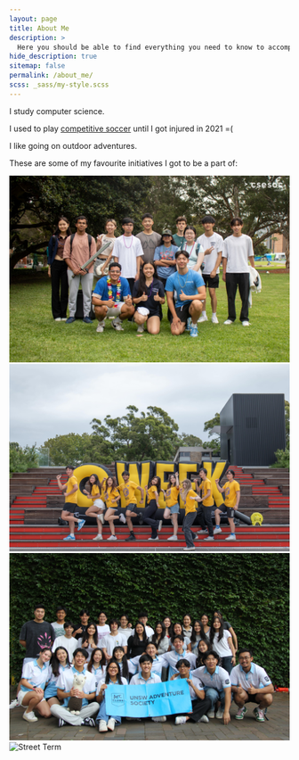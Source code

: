 ```yaml
---
layout: page
title: About Me
description: >
  Here you should be able to find everything you need to know to accomplish the most common tasks when blogging with Hydejack.
hide_description: true
sitemap: false
permalink: /about_me/
scss: _sass/my-style.scss
---
```

<link rel="stylesheet" href="{{ 'assets/img/css/img.css' | relative_url }}">

I study computer science.

I used to play [competitive soccer](https://websites.mygameday.app/team_info.cgi?action=PSTATS&pID=197536283&client=1-10179-150739-399133-20390196&ocompID=399133) until I got injured in 2021 =(

I like going on outdoor adventures.

These are some of my favourite initiatives I got to be a part of:

<img src="../assets/img/cse_camp.jpg" alt="CSE Camp" class="about_me_img">

<img src="../assets/img/YS_photo.jpg" alt="Yellow Shirts" class="about_me_img">

<img src="../assets/img/adsoc.JPG" alt="ADSOC" class="about_me_img">

<img src="../assets/img/st.jpeg" alt="Street Term" class="about_me_img">

[install]: install.md
[upgrade]: upgrade.md
[config]: config.md
[basics]: basics.md
[writing]: writing.md
[scripts]: scripts.md
[build]: build.md
[advanced]: advanced.md
[LICENSE]: ../LICENSE.md
[NOTICE]: ../NOTICE.md
[CHANGELOG]: ../CHANGELOG.md
